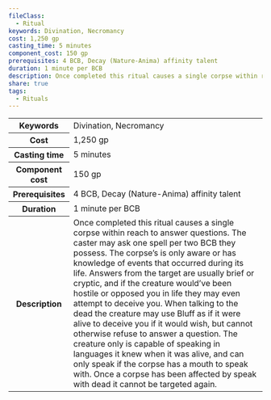 ```yaml
---
fileClass:
  - Ritual
keywords: Divination, Necromancy
cost: 1,250 gp
casting_time: 5 minutes
component_cost: 150 gp
prerequisites: 4 BCB, Decay (Nature-Anima) affinity talent
duration: 1 minute per BCB
description: Once completed this ritual causes a single corpse within reach to answer questions. The caster may ask one spell per two BCB they possess. The corpse’s is only aware or has knowledge of events that occurred during its life. Answers from the target are usually brief or cryptic, and if the creature would’ve been hostile or opposed you in life they may even attempt to deceive you. When talking to the dead the creature may use Bluff as if it were alive to deceive you if it would wish, but cannot otherwise refuse to answer a question. The creature only is capable of speaking in languages it knew when it was alive, and can only speak if the corpse has a mouth to speak with. Once a corpse has been affected by speak with dead it cannot be targeted again.
share: true
tags:
  - Rituals
---
```

<p><span style="overflow-x: auto;"><table><tbody><tr><th>Keywords</th><td>Divination, Necromancy</td></tr><tr><th>Cost</th><td>1,250 gp</td></tr><tr><th>Casting time</th><td>5 minutes</td></tr><tr><th>Component cost</th><td>150 gp</td></tr><tr><th>Prerequisites</th><td>4 BCB, Decay (Nature-Anima) affinity talent</td></tr><tr><th>Duration</th><td>1 minute per BCB</td></tr><tr><th>Description</th><td>Once completed this ritual causes a single corpse within reach to answer questions. The caster may ask one spell per two BCB they possess. The corpse’s is only aware or has knowledge of events that occurred during its life. Answers from the target are usually brief or cryptic, and if the creature would’ve been hostile or opposed you in life they may even attempt to deceive you. When talking to the dead the creature may use Bluff as if it were alive to deceive you if it would wish, but cannot otherwise refuse to answer a question. The creature only is capable of speaking in languages it knew when it was alive, and can only speak if the corpse has a mouth to speak with. Once a corpse has been affected by speak with dead it cannot be targeted again.</td></tr></tbody></table></span></p>